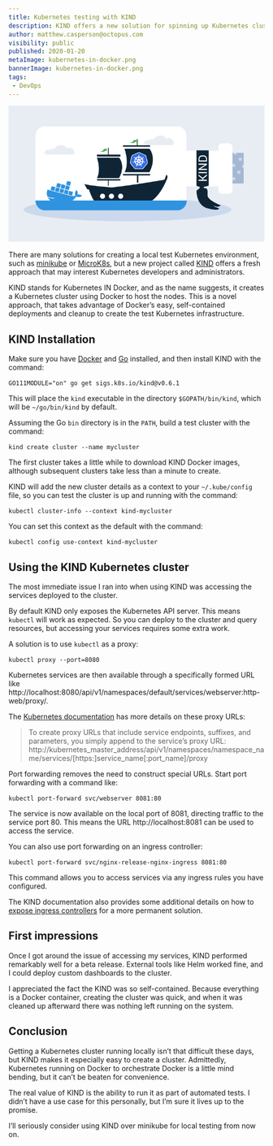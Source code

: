 ```yaml
---
title: Kubernetes testing with KIND
description: KIND offers a new solution for spinning up Kubernetes clusters for testing and development
author: matthew.casperson@octopus.com
visibility: public
published: 2020-01-20
metaImage: kubernetes-in-docker.png
bannerImage: kubernetes-in-docker.png
tags:
 - DevOps
---
```


![Kubernetes in Docker (KIND)](kubernetes-in-docker.png)

There are many solutions for creating a local test Kubernetes environment, such as [minikube](https://github.com/kubernetes/minikube) or [MicroK8s](https://microk8s.io/), but a new project called [KIND](https://github.com/kubernetes-sigs/kind) offers a fresh approach that may interest Kubernetes developers and administrators.

KIND stands for Kubernetes IN Docker, and as the name suggests, it creates a Kubernetes cluster using Docker to host the nodes. This is a novel approach, that takes advantage of Docker’s easy, self-contained deployments and cleanup to create the test Kubernetes infrastructure.

## KIND Installation

Make sure you have [Docker](https://docs.docker.com/install/) and [Go](https://golang.org/doc/install) installed, and then install KIND with the command:

```
GO111MODULE="on" go get sigs.k8s.io/kind@v0.6.1
```

This will place the `kind` executable in the directory `$GOPATH/bin/kind`, which will be `~/go/bin/kind` by default.

Assuming the Go `bin` directory is in the `PATH`, build a test cluster with the command:

```
kind create cluster --name mycluster
```

The first cluster takes a little while to download KIND Docker images, although subsequent clusters take less than a minute to create.

KIND will add the new cluster details as a context to your `~/.kube/config` file, so you can test the cluster is up and running with the command:

```
kubectl cluster-info --context kind-mycluster
```

You can set this context as the default with the command:

```
kubectl config use-context kind-mycluster
```

## Using the KIND Kubernetes cluster

The most immediate issue I ran into when using KIND was accessing the services deployed to the cluster.

By default KIND only exposes the Kubernetes API server. This means `kubectl` will work as expected. So you can deploy to the cluster and query resources, but accessing your services requires some extra work.

A solution is to use `kubectl` as a proxy:

```
kubectl proxy --port=8080
```

Kubernetes services are then available through a specifically formed URL like http://localhost:8080/api/v1/namespaces/default/services/webserver:http-web/proxy/.

The [Kubernetes documentation](https://kubernetes.io/docs/tasks/administer-cluster/access-cluster-services/#manually-constructing-apiserver-proxy-urls) has more details on these proxy URLs:

> To create proxy URLs that include service endpoints, suffixes, and parameters, you simply append to the service’s proxy URL: http://kubernetes_master_address/api/v1/namespaces/namespace_name/services/[https:]service_name[:port_name]/proxy

Port forwarding removes the need to construct special URLs. Start port forwarding with a command like:

```
kubectl port-forward svc/webserver 8081:80
```

The service is now available on the local port of 8081, directing traffic to the service port 80. This means the URL http://localhost:8081 can be used to access the service.

You can also use port forwarding on an ingress controller:

```
kubectl port-forward svc/nginx-release-nginx-ingress 8081:80
```

This command allows you to access services via any ingress rules you have configured.

The KIND documentation also provides some additional details on how to [expose ingress controllers](https://kind.sigs.k8s.io/docs/user/ingress/) for a more permanent solution.

## First impressions

Once I got around the issue of accessing my services, KIND performed remarkably well for a beta release. External tools like Helm worked fine, and I could deploy custom dashboards to the cluster.

I appreciated the fact the KIND was so self-contained. Because everything is a Docker container, creating the cluster was quick, and when it was cleaned up afterward there was nothing left running on the system.

## Conclusion

Getting a Kubernetes cluster running locally isn’t that difficult these days, but KIND makes it especially easy to create a cluster. Admittedly, Kubernetes running on Docker to orchestrate Docker is a little mind bending, but it can’t be beaten for convenience.

The real value of KIND is the ability to run it as part of automated tests. I didn’t have a use case for this personally, but I’m sure it lives up to the promise.

I’ll seriously consider using KIND over minikube for local testing from now on.
